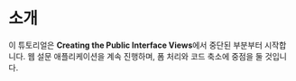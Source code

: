 # 소개

이 튜토리얼은 **Creating the Public Interface Views**에서 중단된 부분부터 시작합니다. 웹 설문 애플리케이션을 계속 진행하며, 폼 처리와 코드 축소에 중점을 둘 것입니다.
